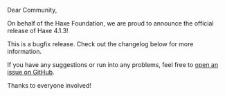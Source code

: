 Dear Community,

On behalf of the Haxe Foundation, we are proud to announce the official release of Haxe 4.1.3!

This is a bugfix release. Check out the changelog below for more information.

If you have any suggestions or run into any problems, feel free to [open an issue on GitHub](https://github.com/HaxeFoundation/haxe/issues).

Thanks to everyone involved!